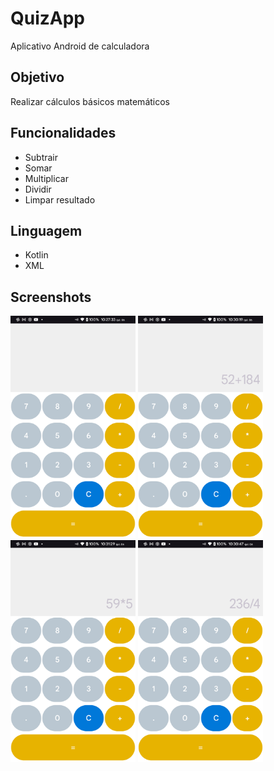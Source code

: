 # QuizApp
Aplicativo Android de calculadora


## Objetivo
Realizar cálculos básicos matemáticos


## Funcionalidades
- Subtrair
- Somar
- Multiplicar
- Dividir
- Limpar resultado


## Linguagem
- Kotlin 
- XML


## Screenshots
<img width="200px" src="app/screenshots/no_operation.png" alt="Calculator" /> <img width="200px" src="app/screenshots/sum.png" alt="Calculator - Sum" /> <img width="200px" src="app/screenshots/multiply.png" alt="Calculator - Multiply" /> <img width="200px" src="app/screenshots/divide.png" alt="Calculator - Divide" />
